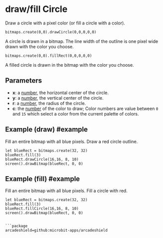 # draw/fill Circle

Draw a circle with a pixel color (or fill a circle with a color).

```sig
bitmaps.create(0,0).drawCircle(0,0,0,0,0)
```
A circle is drawn in a bitmap. The line width of the outline is one pixel wide drawn with the color you choose.


```sig
bitmaps.create(0,0).fillRect(0,0,0,0,0)
```
A filled circle is drawn in the bitmap with the color you choose.

## Parameters

* **x**: a [number](/types/number), the horizontal center of the circle.
* **y**: a [number](/types/number), the vertical center of the circle.
* **r**: a [number](/types/number), the radius of the circle.
* **c**: the [number](/types/number) of the color to draw; Color numbers are value between `0` and `15` which select a color from the current palette of colors.

## Example (draw) #example

Fill an entire bitmap with all blue pixels. Draw a red circle outline.

```blocks
let blueRect = bitmaps.create(32, 32)
blueRect.fill(3)
blueRect.drawCircle(16,16, 8, 10)
screen().drawBitmap(blueRect, 0, 0)
```

## Example (fill) #example

Fill an entire bitmap with all blue pixels. Fill a circle with red.

```blocks
let blueRect = bitmaps.create(32, 32)
blueRect.fill(3)
blueRect.fillCircle(16,16, 8, 10)
screen().drawBitmap(blueRect, 0, 0)


```package
arcadeshield=github:microbit-apps/arcadeshield
```
